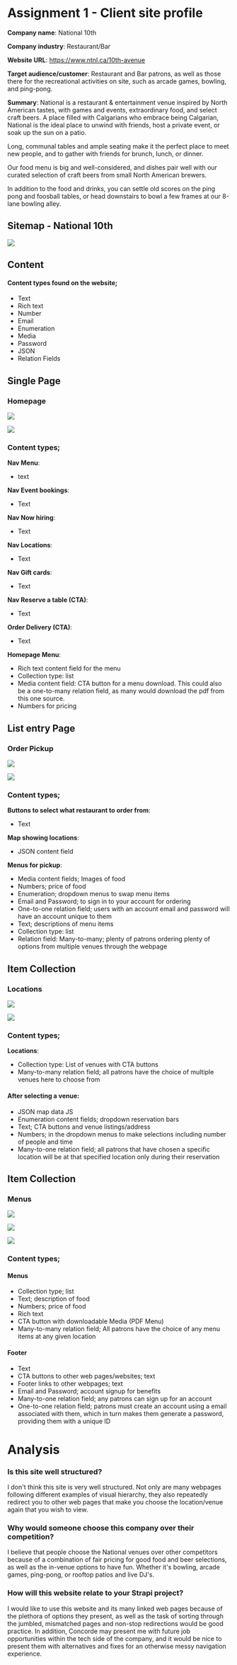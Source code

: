 # Assignment 1 - Client site profile
**Company name**: National 10th

**Company industry**: Restaurant/Bar

**Website URL**: 
https://www.ntnl.ca/10th-avenue

**Target audience/customer**: Restaurant and Bar patrons, as well as those there for the recreational activities on site, such as arcade games, bowling, and ping-pong.

**Summary**: National is a restaurant & entertainment venue inspired by North American tastes, with games and events, extraordinary food, and select craft beers. A place filled with Calgarians who embrace being Calgarian, National is the ideal place to unwind with friends, host a private event, or soak up the sun on a patio.

Long, communal tables and ample seating make it the perfect place to meet new people, and to gather with friends for brunch, lunch, or dinner.

Our food menu is big and well-considered, and dishes pair well with our curated selection of craft beers from small North American brewers.

In addition to the food and drinks, you can settle old scores on the ping pong and foosball tables, or head downstairs to bowl a few frames at our 8-lane bowling alley.


## Sitemap - National 10th
![](https://i.imgur.com/OE2bAlj.png)


## Content
#### Content types found on the website;
- Text
- Rich text
- Number
- Email
- Enumeration
- Media
- Password
- JSON
- Relation Fields

## Single Page
### **Homepage**
![](https://i.imgur.com/AqWT4z6.png)

![](https://i.imgur.com/OzMUYyQ.png)

### Content types;
**Nav Menu**: 
- text

**Nav Event bookings**: 
- Text

**Nav Now hiring**: 
- Text

**Nav Locations**: 
- Text

**Nav Gift cards**: 
- Text

**Nav Reserve a table (CTA)**: 
- Text

**Order Delivery (CTA)**: 
- Text

**Homepage Menu**: 
- Rich text content field for the menu
- Collection type: list
- Media content field: CTA button for a menu download. This could also be a one-to-many relation field, as many would download the pdf from this one source.
- Numbers for pricing

## List entry Page
### **Order Pickup**
![](https://i.imgur.com/4Mpa9PL.png)

![](https://i.imgur.com/SzQpe0B.png)

### Content types;
**Buttons to select what restaurant to order from**:
- Text

**Map showing locations**:
- JSON content field

**Menus for pickup**:
- Media content fields; Images of food
- Numbers; price of food
- Enumeration; dropdown menus to swap menu items
- Email and Password; to sign in to your account for ordering
- One-to-one relation field; users with an account email and password will have an account unique to them
- Text; descriptions of menu items
- Collection type: list
- Relation field: Many-to-many; plenty of patrons ordering plenty of options from multiple venues through the webpage

## Item Collection
### **Locations**
![](https://i.imgur.com/mdu1EVz.png)

![](https://i.imgur.com/2kdOp7n.png)

### Content types;
**Locations**:
- Collection type: List of venues with CTA buttons
- Many-to-many relation field; all patrons have the choice of multiple venues here to choose from 

#### **After selecting a venue**:
- JSON map data JS
- Enumeration content fields; dropdown reservation bars
- Text; CTA buttons and venue listings/address
- Numbers; in the dropdown menus to make selections including number of people and time
- Many-to-one relation field; all patrons that have chosen a specific location will be at that specified location only during their reservation

## Item Collection
### **Menus**
![](https://i.imgur.com/PhLAzCM.png)

![](https://i.imgur.com/aTW7h9y.png)

![](https://i.imgur.com/SbO1FPm.png)


### Content types;
#### **Menus**
- Collection type; list
- Text; description of food
- Numbers; price of food
- Rich text
- CTA button with downloadable Media (PDF Menu)
- Many-to-many relation field; All patrons have the choice of any menu items at any given location


#### **Footer**
- Text
- CTA buttons to other web pages/websites; text
- Footer links to other webpages; text
- Email and Password; account signup for benefits
- Many-to-one relation field; any patrons can sign up for an account
- One-to-one relation field; patrons must create an account using a email associated with them, which in turn makes them generate a password, providing them with a unique ID




# Analysis
### Is this site well structured?
I don't think this site is very well structured. Not only are many webpages following different examples of visual hierarchy, they also repeatedly redirect you to other web pages that make you choose the location/venue again that you wish to view.

### Why would someone choose this company over their competition?
I believe that people choose the National venues over other competitors because of a combination of fair pricing for good food and beer selections, as well as the in-venue options to have fun. Whether it's bowling, arcade games, ping-pong, or rooftop patios and live DJ's.

### How will this website relate to your Strapi project?
I would like to use this website and its many linked web pages because of the plethora of options they present, as well as the task of sorting through the jumbled, mismatched pages and non-stop redirections would be good practice. In addition, Concorde may present me with future job opportunities within the tech side of the company, and it would be nice to present them with alternatives and fixes for an otherwise messy navigation experience.
